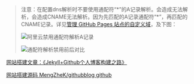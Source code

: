 > 注意：在配置dns解析时不要使用通配符“\*”的A记录解析。会造成无法解析，会造成CNAME无法解析。因为先匹配的A记录通配符“\*”，再匹配的CNAME记录。详见[管理 GitHub Pages 站点的自定义域](https://docs.github.com/cn/github/working-with-github-pages/managing-a-custom-domain-for-your-github-pages-site)，及下图：
>
> ![阿里云禁用通配符解析A记录](/Users/wangjin/IdeaProjects/theten52/theten52.github.io/pic/阿里云禁用通配符解析A记录.png)
>
> ![通配符解析禁用前后对比](/Users/wangjin/IdeaProjects/theten52/theten52.github.io/pic/通配符解析禁用前后对比.png)

[网站搭建文章：《Jekyll+Github个人博客构建之路》](https://robotkang.cc/1733.html)

[网站搭建源码 MengZheK/githubblog github](https://github.com/MengZheK/githubblog)